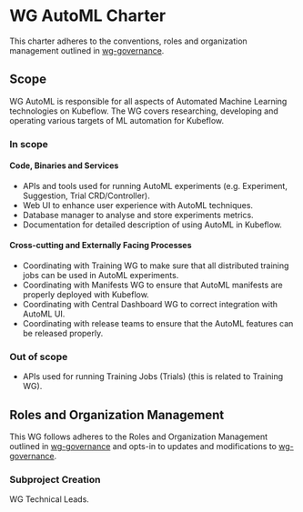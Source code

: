 # WG AutoML Charter

This charter adheres to the conventions, roles and organization management outlined in [wg-governance].

## Scope

WG AutoML is responsible for all aspects of Automated Machine Learning technologies on Kubeflow.
The WG covers researching, developing and operating various targets of ML automation for Kubeflow.

### In scope

#### Code, Binaries and Services

- APIs and tools used for running AutoML experiments (e.g. Experiment, Suggestion, Trial CRD/Controller).
- Web UI to enhance user experience with AutoML techniques.
- Database manager to analyse and store experiments metrics.
- Documentation for detailed description of using AutoML in Kubeflow.

#### Cross-cutting and Externally Facing Processes

- Coordinating with Training WG to make sure that all distributed training jobs can be used in AutoML experiments.
- Coordinating with Manifests WG to ensure that AutoML manifests are properly deployed with Kubeflow.
- Coordinating with Central Dashboard WG to correct integration with AutoML UI.
- Coordinating with release teams to ensure that the AutoML features can be released properly.

### Out of scope

- APIs used for running Training Jobs (Trials) (this is related to Training WG).

## Roles and Organization Management

This WG follows adheres to the Roles and Organization Management outlined in [wg-governance]
and opts-in to updates and modifications to [wg-governance].

### Subproject Creation

WG Technical Leads.

[wg-governance]: ../wgs/wg-governance.md
